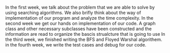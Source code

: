 In the first week, we talk about the problem that we are able to solve by using searching algorithms. We also brifly think about the way of implementation of our program and analyze the time complexity.
In the second week we get our hands on implementation of our code. A graph class and other necessary subclasses have been constructed and the information are read to organize the bascis strualcture that is going to use
In the third week, we finished writing the BFS and Floyed Warshal algorithem.
in the fourth week, we write the test cases and debug for our code.
